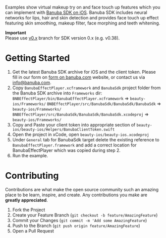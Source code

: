 Examples show virtual makeup try on and face touch up features which you can implement with [Banuba SDK on iOS](https://docs.banuba.com/face-ar-sdk-v1/ios/ios_getting_started). Banuba SDK includes neural networks for lips, hair and skin detection and provides face touch up effect featuring skin smoothing, makeup filter, face morphing and teeth whitening.  
  
**Important**  
Please use [v0.x](../../tree/v0.x) branch for SDK version 0.x (e.g. v0.38).  
  
# Getting Started

1. Get the latest Banuba SDK archive for iOS and the client token. Please fill in our form on [form on banuba.com](https://www.banuba.com/face-filters-sdk) website, or contact us via [info@banuba.com](mailto:info@banuba.com).
2. Copy `BanubaEffectPlayer.xcframework` and `BanubaSdk` project folder from the Banuba SDK archive into `Frameworks` dir:
    `BNBEffectPlayer/bin/BanubaEffectPlayer.xcframework` => `beauty-ios/Frameworks/`
    `BNBEffectPlayer/src/BanubaSdk/BanubaSdk/BanubaSdk` => `beauty-ios/Frameworks/`
    `BNBEffectPlayer/src/BanubaSdk/BanubaSdk/BanubaSdk.xcodeproj` => `beauty-ios/Frameworks/`
3. Copy and Paste your client token into appropriate section of `beauty-ios/beauty-ios/Helpers/BanubaClientToken.swift`
4. Open the project in xCode, open `beauty-ios/beauty-ios.xcodeproj`
5. Under `General` tab for BanubaSdk target delete the existing reference to `BanubaEffectPlayer.framework` and add a correct location for BanubaEffectPlayer which was copied during step 2.
6. Run the example.

# Contributing

Contributions are what make the open source community such an amazing place to be learn, inspire, and create. Any contributions you make are **greatly appreciated**.

1. Fork the Project
2. Create your Feature Branch (`git checkout -b feature/AmazingFeature`)
3. Commit your Changes (`git commit -m 'Add some AmazingFeature`)
4. Push to the Branch (`git push origin feature/AmazingFeature`)
5. Open a Pull Request
